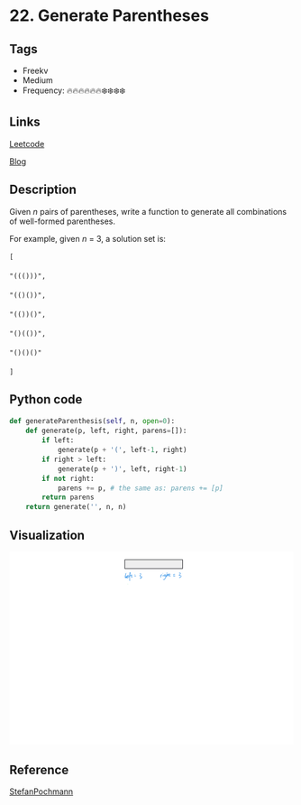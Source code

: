# 22. Generate Parentheses

## Tags

- Freekv
- Medium
- Frequency: :fire::fire::fire::fire::fire::fire::snowflake::snowflake::snowflake::snowflake:

## Links

[Leetcode](https://leetcode.com/problems/generate-parentheses/description/)

[Blog](http://206.81.6.248:12306/leetcode/generate-parentheses/description)

## Description

Given <i>n</i> pairs of parentheses, write a function to generate all combinations of well-formed parentheses.

For example, given <i>n</i> = 3, a solution set is:

<code>[  
    "((()))",  
    "(()())",  
    "(())()",  
    "()(())",  
    "()()()"  
    ]</code>

## Python code

```python
def generateParenthesis(self, n, open=0):
    def generate(p, left, right, parens=[]):
        if left:
            generate(p + '(', left-1, right)
        if right > left:
            generate(p + ')', left, right-1)
        if not right:
            parens += p, # the same as: parens += [p]
        return parens
    return generate('', n, n)
```

## Visualization

![gif](https://github.com/jshota/leetcode-solutions/blob/master/gifs/22.%20Generate%20Parentheses.gif)

## Reference

[StefanPochmann](https://leetcode.com/problems/generate-parentheses/discuss/10096/4-7-lines-Python)
